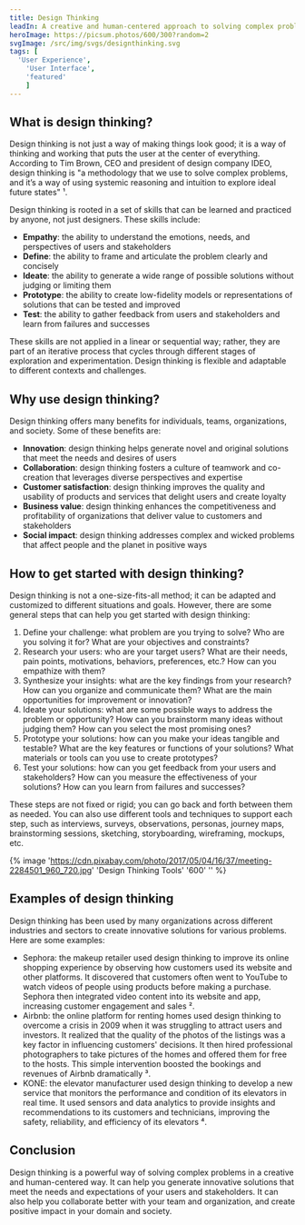 ```yaml
---
title: Design Thinking
leadIn: A creative and human-centered approach to solving complex problems.
heroImage: https://picsum.photos/600/300?random=2
svgImage: /src/img/svgs/designthinking.svg
tags: [
  'User Experience',
	'User Interface',
	'featured'
	]
---
```


## What is design thinking?

Design thinking is not just a way of making things look good; it is a way of thinking and working that puts the user at the center of everything. According to Tim Brown, CEO and president of design company IDEO, design thinking is "a methodology that we use to solve complex problems, and it’s a way of using systemic reasoning and intuition to explore ideal future states" ¹.


Design thinking is rooted in a set of skills that can be learned and practiced by anyone, not just designers. These skills include:

- **Empathy**: the ability to understand the emotions, needs, and perspectives of users and stakeholders
- **Define**: the ability to frame and articulate the problem clearly and concisely
- **Ideate**: the ability to generate a wide range of possible solutions without judging or limiting them
- **Prototype**: the ability to create low-fidelity models or representations of solutions that can be tested and improved
- **Test**: the ability to gather feedback from users and stakeholders and learn from failures and successes

These skills are not applied in a linear or sequential way; rather, they are part of an iterative process that cycles through different stages of exploration and experimentation. Design thinking is flexible and adaptable to different contexts and challenges.

## Why use design thinking?

Design thinking offers many benefits for individuals, teams, organizations, and society. Some of these benefits are:

- **Innovation**: design thinking helps generate novel and original solutions that meet the needs and desires of users
- **Collaboration**: design thinking fosters a culture of teamwork and co-creation that leverages diverse perspectives and expertise
- **Customer satisfaction**: design thinking improves the quality and usability of products and services that delight users and create loyalty
- **Business value**: design thinking enhances the competitiveness and profitability of organizations that deliver value to customers and stakeholders
- **Social impact**: design thinking addresses complex and wicked problems that affect people and the planet in positive ways

## How to get started with design thinking?

Design thinking is not a one-size-fits-all method; it can be adapted and customized to different situations and goals. However, there are some general steps that can help you get started with design thinking:

1. Define your challenge: what problem are you trying to solve? Who are you solving it for? What are your objectives and constraints?
2. Research your users: who are your target users? What are their needs, pain points, motivations, behaviors, preferences, etc.? How can you empathize with them?
3. Synthesize your insights: what are the key findings from your research? How can you organize and communicate them? What are the main opportunities for improvement or innovation?
4. Ideate your solutions: what are some possible ways to address the problem or opportunity? How can you brainstorm many ideas without judging them? How can you select the most promising ones?
5. Prototype your solutions: how can you make your ideas tangible and testable? What are the key features or functions of your solutions? What materials or tools can you use to create prototypes?
6. Test your solutions: how can you get feedback from your users and stakeholders? How can you measure the effectiveness of your solutions? How can you learn from failures and successes?

These steps are not fixed or rigid; you can go back and forth between them as needed. You can also use different tools and techniques to support each step, such as interviews, surveys, observations, personas, journey maps, brainstorming sessions, sketching, storyboarding, wireframing, mockups, etc.

{% image 'https://cdn.pixabay.com/photo/2017/05/04/16/37/meeting-2284501_960_720.jpg' 'Design Thinking Tools' '600' '' %}


## Examples of design thinking

Design thinking has been used by many organizations across different industries and sectors to create innovative solutions for various problems. Here are some examples:

- Sephora: the makeup retailer used design thinking to improve its online shopping experience by observing how customers used its website and other platforms. It discovered that customers often went to YouTube to watch videos of people using products before making a purchase. Sephora then integrated video content into its website and app, increasing customer engagement and sales ².
- Airbnb: the online platform for renting homes used design thinking to overcome a crisis in 2009 when it was struggling to attract users and investors. It realized that the quality of the photos of the listings was a key factor in influencing customers' decisions. It then hired professional photographers to take pictures of the homes and offered them for free to the hosts. This simple intervention boosted the bookings and revenues of Airbnb dramatically ³.
- KONE: the elevator manufacturer used design thinking to develop a new service that monitors the performance and condition of its elevators in real time. It used sensors and data analytics to provide insights and recommendations to its customers and technicians, improving the safety, reliability, and efficiency of its elevators ⁴.

## Conclusion

Design thinking is a powerful way of solving complex problems in a creative and human-centered way. It can help you generate innovative solutions that meet the needs and expectations of your users and stakeholders. It can also help you collaborate better with your team and organization, and create positive impact in your domain and society.




